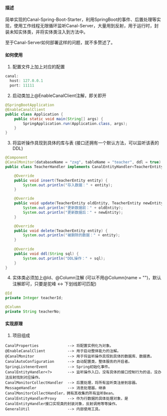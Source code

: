 #### 描述

  简单实现的Canal-Spring-Boot-Starter，利用SpringBoot的事件、后置处理等实现，使用工作线程无限循环监听Canal-Server，大量用到反射，用于运行时，封装未知实体类，并将实体类注入到方法中。

  至于Canal-Server如何部署这样的问题，就不多赘述了。





#### 如何使用

1. 配置文件上加上对应的配置

```java
canal:
  host: 127.0.0.1
  port: 11111
```

2. 启动类加上@EnableCanalClient注解，即关即开

```java
@SpringBootApplication
@EnableCanalClient
public class Application {
    public static void main(String[] args) {
        SpringApplication.run(Application.class, args);
    }
}
```

3. 将监听操作具现到具体的库与表 (接口还拥有一个默认方法，可以监听该表的DDL)

```java
@Component
@CanalMonitor(databaseName = "zxg", tableName = "teacher", ddl = true)
public class TeacherHandler implements CanalEntityHandler<TeacherEntity> {

    @Override
    public void insert(TeacherEntity entity) {
        System.out.println("存入数据：" + entity);
    }

    @Override
    public void update(TeacherEntity oldEntity, TeacherEntity newEntity) {
        System.out.println("更新数据前：" + oldEntity);
        System.out.println("更新数据后：" + newEntity);
    }

    @Override
    public void delete(TeacherEntity entity) {
        System.out.println("被删除的数据：" + entity);
    }
    
    @Override
    public void ddl(String sql) {
        System.out.println("DDL操作：" + sql);
    }
}
```

4. 实体类必须加上@Id、@Column注解 (可以不用@Column(name = "")，默认注解即可，只要是驼峰 <-> 下划线即可匹配)

```java
@Id
private Integer teacherId;

@Column
private String teacherNo;
```





#### 实现原理

1. 项目组成

```
CanalProperties			    --> 将配置实例化为对象。
@EnableCanalClient 		    --> 用于启动整体能力的注解。
@CanalMonitor  	   		    --> 用于将监听操作具现到具体的数据库、数据表。
CanalAutoConfiguration  	--> 自动配置类，整体服务的开启者。
SpringListenerEvent		    --> Spring初始化事件。
CanalEntityHandler<?>		--> 监听操作入口，没有具体的接口控制行为的话，没办法反射找到对应操作。
CanalMonitorCollectHandler	--> 后置处理，将所有监听类注册到容器。
MessageHandler			    --> 消息处理器，继承CanalMonitorCollectHandler，拥有其收集的所有监听Bean。
CanalEntityHandlerProxy		--> 作为行数据的具体处理对象，是CanalEntityHandler接口实现类的封装对象，反射调用等等操作。
GeneralUtil			        --> 内部使用工具。
```







